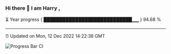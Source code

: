 ### Hi there 👋 I am Harry , 

⏳ Year progress { ████████████████████████████▁▁ } 94.68 %

---

⏰ Updated on Mon, 12 Dec 2022 14:22:38 GMT

![Progress Bar CI](https://github.com/duykhang68/duykhang68/workflows/Progress%20Bar%20CI/badge.svg)
